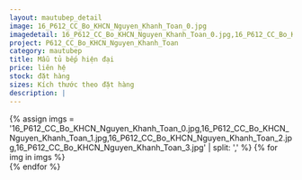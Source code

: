 ```yaml
---
layout: mautubep_detail
image: 16_P612_CC_Bo_KHCN_Nguyen_Khanh_Toan_0.jpg
imagedetail: 16_P612_CC_Bo_KHCN_Nguyen_Khanh_Toan_0.jpg,16_P612_CC_Bo_KHCN_Nguyen_Khanh_Toan_1.jpg,16_P612_CC_Bo_KHCN_Nguyen_Khanh_Toan_2.jpg,16_P612_CC_Bo_KHCN_Nguyen_Khanh_Toan_3.jpg
project: P612_CC_Bo_KHCN_Nguyen_Khanh_Toan
category: mautubep
title: Mẫu tủ bếp hiện đại
price: liên hệ
stock: đặt hàng
sizes: Kích thước theo đặt hàng
description: |
---
```

<section class="no-padding" id="two">
	<div class="container-fluid">
	<div class="row-no-gutters">
	{% assign imgs = '16_P612_CC_Bo_KHCN_Nguyen_Khanh_Toan_0.jpg,16_P612_CC_Bo_KHCN_Nguyen_Khanh_Toan_1.jpg,16_P612_CC_Bo_KHCN_Nguyen_Khanh_Toan_2.jpg,16_P612_CC_Bo_KHCN_Nguyen_Khanh_Toan_3.jpg' | split: ',' %}
	{% for img in imgs %}
	   <div class="col-lg-6 col-sm-6 col-md-6"> 
			<a href="#" class="portfolio-box">
			<img src="{{site.baseurl}}/assets/images/tubep/{{img}}" class="image main" alt="">
			</a>
		</div>
	{% endfor %}			
	</div>
	</div>
</section>